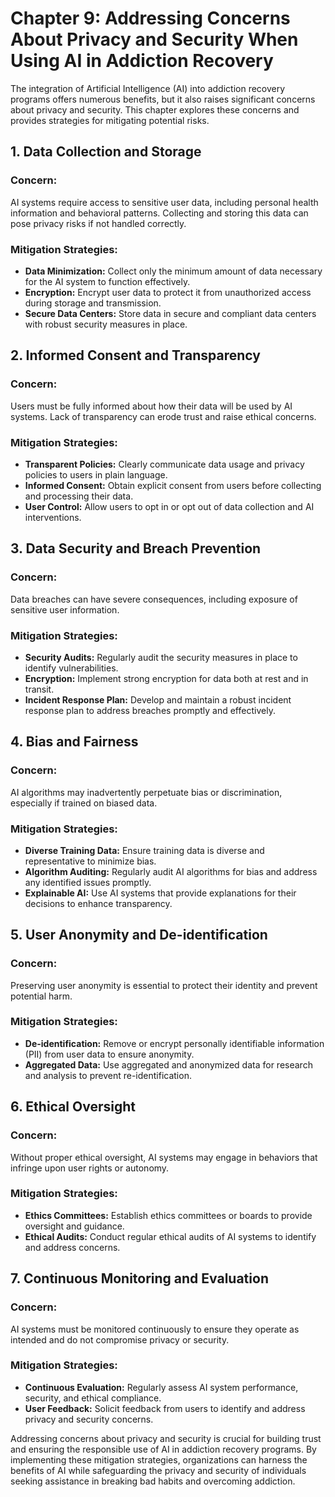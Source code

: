 Chapter 9: Addressing Concerns About Privacy and Security When Using AI in Addiction Recovery
=============================================================================================

The integration of Artificial Intelligence (AI) into addiction recovery programs offers numerous benefits, but it also raises significant concerns about privacy and security. This chapter explores these concerns and provides strategies for mitigating potential risks.

**1. Data Collection and Storage**
----------------------------------

### Concern:

AI systems require access to sensitive user data, including personal health information and behavioral patterns. Collecting and storing this data can pose privacy risks if not handled correctly.

### Mitigation Strategies:

* **Data Minimization:** Collect only the minimum amount of data necessary for the AI system to function effectively.
* **Encryption:** Encrypt user data to protect it from unauthorized access during storage and transmission.
* **Secure Data Centers:** Store data in secure and compliant data centers with robust security measures in place.

**2. Informed Consent and Transparency**
----------------------------------------

### Concern:

Users must be fully informed about how their data will be used by AI systems. Lack of transparency can erode trust and raise ethical concerns.

### Mitigation Strategies:

* **Transparent Policies:** Clearly communicate data usage and privacy policies to users in plain language.
* **Informed Consent:** Obtain explicit consent from users before collecting and processing their data.
* **User Control:** Allow users to opt in or opt out of data collection and AI interventions.

**3. Data Security and Breach Prevention**
------------------------------------------

### Concern:

Data breaches can have severe consequences, including exposure of sensitive user information.

### Mitigation Strategies:

* **Security Audits:** Regularly audit the security measures in place to identify vulnerabilities.
* **Encryption:** Implement strong encryption for data both at rest and in transit.
* **Incident Response Plan:** Develop and maintain a robust incident response plan to address breaches promptly and effectively.

**4. Bias and Fairness**
------------------------

### Concern:

AI algorithms may inadvertently perpetuate bias or discrimination, especially if trained on biased data.

### Mitigation Strategies:

* **Diverse Training Data:** Ensure training data is diverse and representative to minimize bias.
* **Algorithm Auditing:** Regularly audit AI algorithms for bias and address any identified issues promptly.
* **Explainable AI:** Use AI systems that provide explanations for their decisions to enhance transparency.

**5. User Anonymity and De-identification**
-------------------------------------------

### Concern:

Preserving user anonymity is essential to protect their identity and prevent potential harm.

### Mitigation Strategies:

* **De-identification:** Remove or encrypt personally identifiable information (PII) from user data to ensure anonymity.
* **Aggregated Data:** Use aggregated and anonymized data for research and analysis to prevent re-identification.

**6. Ethical Oversight**
------------------------

### Concern:

Without proper ethical oversight, AI systems may engage in behaviors that infringe upon user rights or autonomy.

### Mitigation Strategies:

* **Ethics Committees:** Establish ethics committees or boards to provide oversight and guidance.
* **Ethical Audits:** Conduct regular ethical audits of AI systems to identify and address concerns.

**7. Continuous Monitoring and Evaluation**
-------------------------------------------

### Concern:

AI systems must be monitored continuously to ensure they operate as intended and do not compromise privacy or security.

### Mitigation Strategies:

* **Continuous Evaluation:** Regularly assess AI system performance, security, and ethical compliance.
* **User Feedback:** Solicit feedback from users to identify and address privacy and security concerns.

Addressing concerns about privacy and security is crucial for building trust and ensuring the responsible use of AI in addiction recovery programs. By implementing these mitigation strategies, organizations can harness the benefits of AI while safeguarding the privacy and security of individuals seeking assistance in breaking bad habits and overcoming addiction.
